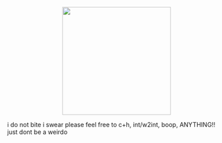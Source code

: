 <p align="center">
  <img width="250" src="https://github.com/user-attachments/assets/93df202c-9232-4f94-a82b-26012242fed6">

i do not bite i swear please feel free to c+h, int/w2int, boop, ANYTHING!! just dont be a weirdo

